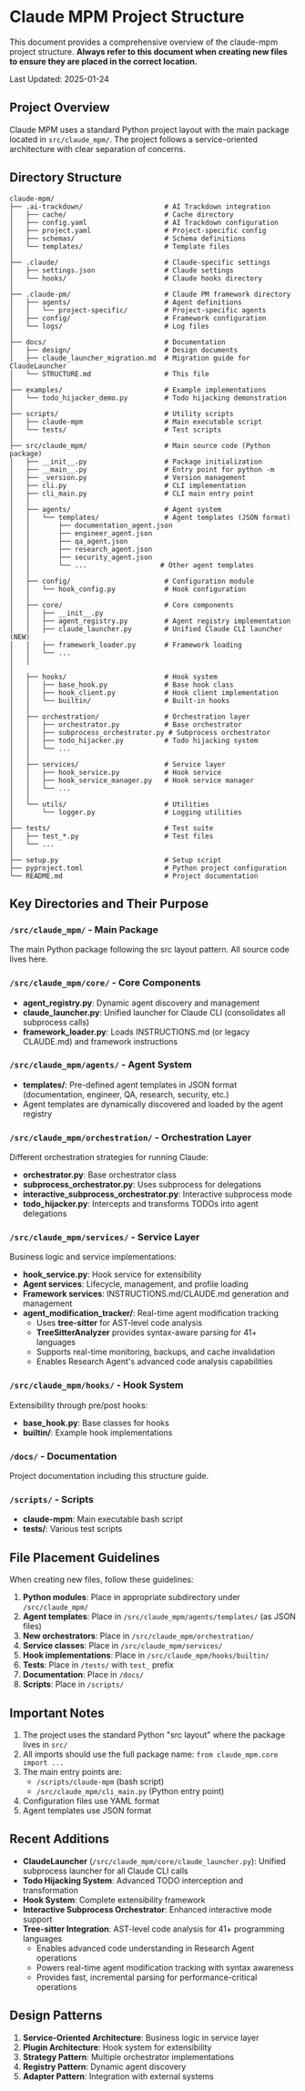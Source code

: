# Claude MPM Project Structure

This document provides a comprehensive overview of the claude-mpm project structure. **Always refer to this document when creating new files to ensure they are placed in the correct location.**

Last Updated: 2025-01-24

## Project Overview

Claude MPM uses a standard Python project layout with the main package located in `src/claude_mpm/`. The project follows a service-oriented architecture with clear separation of concerns.

## Directory Structure

```
claude-mpm/
├── .ai-trackdown/                    # AI Trackdown integration
│   ├── cache/                        # Cache directory
│   ├── config.yaml                   # AI Trackdown configuration
│   ├── project.yaml                  # Project-specific config
│   ├── schemas/                      # Schema definitions
│   └── templates/                    # Template files
│
├── .claude/                          # Claude-specific settings
│   ├── settings.json                 # Claude settings
│   └── hooks/                        # Claude hooks directory
│
├── .claude-pm/                       # Claude PM framework directory
│   ├── agents/                       # Agent definitions
│   │   └── project-specific/         # Project-specific agents
│   ├── config/                       # Framework configuration
│   └── logs/                         # Log files
│
├── docs/                             # Documentation
│   ├── design/                       # Design documents
│   ├── claude_launcher_migration.md  # Migration guide for ClaudeLauncher
│   └── STRUCTURE.md                  # This file
│
├── examples/                         # Example implementations
│   └── todo_hijacker_demo.py         # Todo hijacking demonstration
│
├── scripts/                          # Utility scripts
│   ├── claude-mpm                    # Main executable script
│   └── tests/                        # Test scripts
│
├── src/claude_mpm/                   # Main source code (Python package)
│   ├── __init__.py                   # Package initialization
│   ├── __main__.py                   # Entry point for python -m
│   ├── _version.py                   # Version management
│   ├── cli.py                        # CLI implementation
│   ├── cli_main.py                   # CLI main entry point
│   │
│   ├── agents/                       # Agent system
│   │   └── templates/                # Agent templates (JSON format)
│   │       ├── documentation_agent.json
│   │       ├── engineer_agent.json
│   │       ├── qa_agent.json
│   │       ├── research_agent.json
│   │       ├── security_agent.json
│   │       └── ...                  # Other agent templates
│   │
│   ├── config/                       # Configuration module
│   │   └── hook_config.py            # Hook configuration
│   │
│   ├── core/                         # Core components
│   │   ├── __init__.py
│   │   ├── agent_registry.py         # Agent registry implementation
│   │   ├── claude_launcher.py        # Unified Claude CLI launcher (NEW)
│   │   ├── framework_loader.py       # Framework loading
│   │   └── ...
│   │
│
│   ├── hooks/                        # Hook system
│   │   ├── base_hook.py              # Base hook class
│   │   ├── hook_client.py            # Hook client implementation
│   │   └── builtin/                  # Built-in hooks
│   │
│   ├── orchestration/                # Orchestration layer
│   │   ├── orchestrator.py           # Base orchestrator
│   │   ├── subprocess_orchestrator.py # Subprocess orchestrator
│   │   ├── todo_hijacker.py          # Todo hijacking system
│   │   └── ...
│   │
│   ├── services/                     # Service layer
│   │   ├── hook_service.py           # Hook service
│   │   ├── hook_service_manager.py   # Hook service manager
│   │   └── ...
│   │
│   └── utils/                        # Utilities
│       └── logger.py                 # Logging utilities
│
├── tests/                            # Test suite
│   ├── test_*.py                     # Test files
│   └── ...
│
├── setup.py                          # Setup script
├── pyproject.toml                    # Python project configuration
└── README.md                         # Project documentation
```

## Key Directories and Their Purpose

### `/src/claude_mpm/` - Main Package
The main Python package following the src layout pattern. All source code lives here.

### `/src/claude_mpm/core/` - Core Components
- **agent_registry.py**: Dynamic agent discovery and management
- **claude_launcher.py**: Unified launcher for Claude CLI (consolidates all subprocess calls)
- **framework_loader.py**: Loads INSTRUCTIONS.md (or legacy CLAUDE.md) and framework instructions

### `/src/claude_mpm/agents/` - Agent System
- **templates/**: Pre-defined agent templates in JSON format (documentation, engineer, QA, research, security, etc.)
- Agent templates are dynamically discovered and loaded by the agent registry

### `/src/claude_mpm/orchestration/` - Orchestration Layer
Different orchestration strategies for running Claude:
- **orchestrator.py**: Base orchestrator class
- **subprocess_orchestrator.py**: Uses subprocess for delegations
- **interactive_subprocess_orchestrator.py**: Interactive subprocess mode
- **todo_hijacker.py**: Intercepts and transforms TODOs into agent delegations

### `/src/claude_mpm/services/` - Service Layer
Business logic and service implementations:
- **hook_service.py**: Hook service for extensibility
- **Agent services**: Lifecycle, management, and profile loading
- **Framework services**: INSTRUCTIONS.md/CLAUDE.md generation and management
- **agent_modification_tracker/**: Real-time agent modification tracking
  - Uses **tree-sitter** for AST-level code analysis
  - **TreeSitterAnalyzer** provides syntax-aware parsing for 41+ languages
  - Supports real-time monitoring, backups, and cache invalidation
  - Enables Research Agent's advanced code analysis capabilities

### `/src/claude_mpm/hooks/` - Hook System
Extensibility through pre/post hooks:
- **base_hook.py**: Base classes for hooks
- **builtin/**: Example hook implementations

### `/docs/` - Documentation
Project documentation including this structure guide.

### `/scripts/` - Scripts
- **claude-mpm**: Main executable bash script
- **tests/**: Various test scripts

## File Placement Guidelines

When creating new files, follow these guidelines:

1. **Python modules**: Place in appropriate subdirectory under `/src/claude_mpm/`
2. **Agent templates**: Place in `/src/claude_mpm/agents/templates/` (as JSON files)
3. **New orchestrators**: Place in `/src/claude_mpm/orchestration/`
4. **Service classes**: Place in `/src/claude_mpm/services/`
5. **Hook implementations**: Place in `/src/claude_mpm/hooks/builtin/`
6. **Tests**: Place in `/tests/` with `test_` prefix
7. **Documentation**: Place in `/docs/`
8. **Scripts**: Place in `/scripts/`

## Important Notes

1. The project uses the standard Python "src layout" where the package lives in `src/`
2. All imports should use the full package name: `from claude_mpm.core import ...`
3. The main entry points are:
   - `/scripts/claude-mpm` (bash script)
   - `/src/claude_mpm/cli_main.py` (Python entry point)
4. Configuration files use YAML format
5. Agent templates use JSON format

## Recent Additions

- **ClaudeLauncher** (`/src/claude_mpm/core/claude_launcher.py`): Unified subprocess launcher for all Claude CLI calls
- **Todo Hijacking System**: Advanced TODO interception and transformation
- **Hook System**: Complete extensibility framework
- **Interactive Subprocess Orchestrator**: Enhanced interactive mode support
- **Tree-sitter Integration**: AST-level code analysis for 41+ programming languages
  - Enables advanced code understanding in Research Agent operations
  - Powers real-time agent modification tracking with syntax awareness
  - Provides fast, incremental parsing for performance-critical operations

## Design Patterns

1. **Service-Oriented Architecture**: Business logic in service layer
2. **Plugin Architecture**: Hook system for extensibility
3. **Strategy Pattern**: Multiple orchestrator implementations
4. **Registry Pattern**: Dynamic agent discovery
5. **Adapter Pattern**: Integration with external systems
